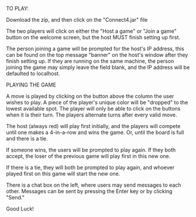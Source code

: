 TO PLAY:

Download the zip, and then click on the "Connect4.jar" file

The two players will click on either the "Host a game" or "Join a game" button on the welcome screen, but the host MUST finish setting up first.

The person joining a game will be prompted for the host's IP address, this can be found on the top message "banner" on the host's window after they finish setting up. If they are running on the same machine, the person joining the game may simply leave the field blank, and the IP address will be defaulted to localhost.


PLAYING THE GAME

A move is played by clicking on the button above the column the user wishes to play. A piece of the player's unique color will be "dropped" to the lowest available spot. The player will only be able to click on the buttons when it is their turn. The players alternate turns after every valid move.

The host (always red) will play first initially, and the players will compete until one makes a 4-in-a-row and wins the game. Or, until the board is full and there is a tie.

If someone wins, the users will be prompted to play again. If they both accept, the loser of the previous game will play first in this new one.

If there is a tie, they will both be prompted to play again, and whoever played first on this game will start the new one.

There is a chat box on the left, where users may send messages to each other. Messages can be sent by pressing the Enter key or by clicking "Send."

Good Luck!

